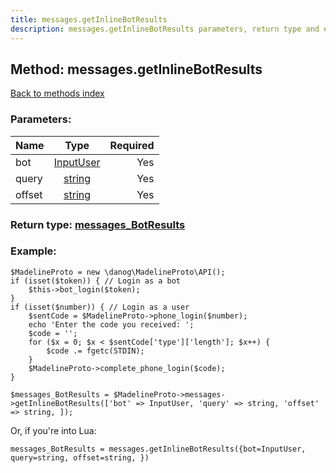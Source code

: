 ```yaml
---
title: messages.getInlineBotResults
description: messages.getInlineBotResults parameters, return type and example
---
```

## Method: messages.getInlineBotResults  
[Back to methods index](index.md)


### Parameters:

| Name     |    Type       | Required |
|----------|:-------------:|---------:|
|bot|[InputUser](../types/InputUser.md) | Yes|
|query|[string](../types/string.md) | Yes|
|offset|[string](../types/string.md) | Yes|


### Return type: [messages\_BotResults](../types/messages_BotResults.md)

### Example:


```
$MadelineProto = new \danog\MadelineProto\API();
if (isset($token)) { // Login as a bot
    $this->bot_login($token);
}
if (isset($number)) { // Login as a user
    $sentCode = $MadelineProto->phone_login($number);
    echo 'Enter the code you received: ';
    $code = '';
    for ($x = 0; $x < $sentCode['type']['length']; $x++) {
        $code .= fgetc(STDIN);
    }
    $MadelineProto->complete_phone_login($code);
}

$messages_BotResults = $MadelineProto->messages->getInlineBotResults(['bot' => InputUser, 'query' => string, 'offset' => string, ]);
```

Or, if you're into Lua:

```
messages_BotResults = messages.getInlineBotResults({bot=InputUser, query=string, offset=string, })
```

